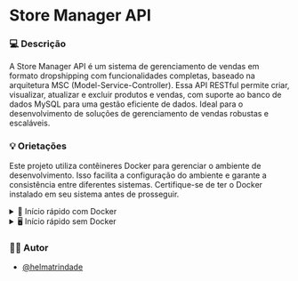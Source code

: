 # Store Manager API

### 💻 Descrição
A Store Manager API é um sistema de gerenciamento de vendas em formato dropshipping com funcionalidades completas, baseado na arquitetura MSC (Model-Service-Controller). Essa API RESTful permite criar, visualizar, atualizar e excluir produtos e vendas, com suporte ao banco de dados MySQL para uma gestão eficiente de dados. Ideal para o desenvolvimento de soluções de gerenciamento de vendas robustas e escaláveis.
<br>

### 💡 Orietações
Este projeto utiliza contêineres Docker para gerenciar o ambiente de desenvolvimento. Isso facilita a configuração do ambiente e garante a consistência entre diferentes sistemas. Certifique-se de ter o Docker instalado em seu sistema antes de prosseguir.
<br>

<details>
<summary> 🐳 Início rápido com Docker</summary><br>

**Antes de começar, seu docker-compose precisa estar na versão 1.29 ou superior. [Veja aqui](https://www.digitalocean.com/community/tutorials/how-to-install-and-use-docker-compose-on-ubuntu-20-04-pt) ou [na documentação](https://docs.docker.com/compose/install/) como instalá-lo. No primeiro artigo, você pode substituir onde está com `1.26.0` por `1.29.2`.**

 Rode os serviços node e db com o comando docker-compose up -d.
<br>

```bash
# em um terminal, inicie os containers
docker-compose up -d

# Use o comando  para acessar o container e executar
 docker exec -it store_manager bash

# Instale as dependências
npm install 

```
**Atenção: Caso opte por utilizar o Docker, TODOS os comandos disponíveis no package.json (npm start, npm test, npm run dev, ...) devem ser executados DENTRO do container, ou seja, no terminal que aparece após a execução do comando docker exec citado acima.**
<br>
</details>

<details>
<summary>🖥️ Início rápido sem Docker</summary><br>

> Crie um arquivo `.env` na raiz do projeto seguindo o padrão do arquivo [`env.example`](./env.example) e o modifique de acordo com a necessidade.


```bash
# em um terminal, inicie a aplicação
npm install
env $(cat .env) npm start

```
- Coloque `env $(cat .env)` antes de qualquer comando que for executar, por exemplo:
</details>

### 🙋‍♀️  Autor

- [@helmatrindade](https://github.com/helmatrindade)
